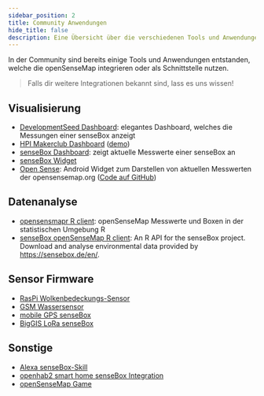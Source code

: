 ```yaml
---
sidebar_position: 2
title: Community Anwendungen
hide_title: false
description: Eine Übersicht über die verschiedenen Tools und Anwendungen zur openSenseMap aus der Community.
---
```


In der Community sind bereits einige Tools und Anwendungen entstanden,
welche die openSenseMap integrieren oder als Schnittstelle nutzen.

> Falls dir weitere Integrationen bekannt sind, lass es uns wissen!

## Visualisierung

- [DevelopmentSeed Dashboard](https://github.com/developmentseed/sense): elegantes Dashboard, welches die Messungen einer senseBox anzeigt
- [HPI Makerclub Dashboard](https://github.com/HPIMakerKlub/sensebox) ([demo](http://rawgit.com/HPIMakerKlub/sensebox/master/statistics/sensor.html?senseBoxID=5719c4037514d05c121e317c))
- [senseBox Dashboard](https://github.com/sensebox/sensebox-dashboard): zeigt aktuelle Messwerte einer senseBox an
- [senseBox Widget](osem_widget.md)
- [Open Sense](https://play.google.com/store/apps/details?id=de.codefor.karlsruhe.opensense): Android Widget zum Darstellen von aktuellen Messwerten der opensensemap.org ([Code auf GitHub](https://github.com/CodeforKarlsruhe/opensense))

<!-- not actually using oSeM as data input
- [R Shiny Weather Conditions](https://github.com/Avipsa1/Sensebox): Visualization of weather conditions as measured with a senseBox with R Shiny
- [RasPi Dashboard](https://github.com/sensebox/Innotruck)
-->

## Datenanalyse

- [opensensmapr R client](https://github.com/noerw/opensensmapR): openSenseMap Messwerte und Boxen in der statistischen Umgebung R
- [senseBox openSenseMap R client](https://github.com/JohannesFriedrich/senseBox): An R API for the senseBox project. Download and analyse environmental data provided by https://sensebox.de/en/.

## Sensor Firmware

- [RasPi Wolkenbedeckungs-Sensor](https://github.com/felixerdy/senseBox-cloud)
- [GSM Wassersensor](https://github.com/felixerdy/GSM-Temperature-senseBox)
- [mobile GPS senseBox](https://github.com/noerw/mobile-sensebox)
- [BigGIS LoRa senseBox](https://github.com/biggis-project/sensebox-station)

## Sonstige

- [Alexa senseBox-Skill](https://github.com/Zeygon/alexa-sensebox)
- [openhab2 smart home senseBox Integration](https://github.com/hakan42/openhab2-addons/tree/sensebox-binding/addons/binding/org.openhab.binding.sensebox)
- [openSenseMap Game](https://github.com/MaxMoody/Senseboxgamification)
